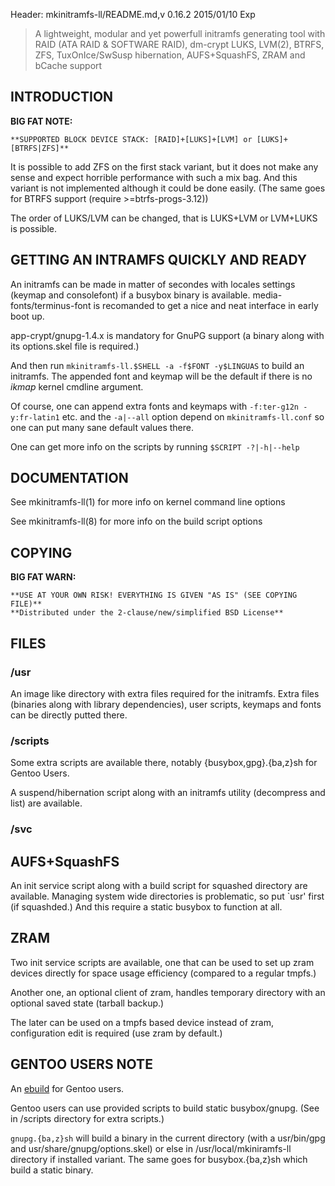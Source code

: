 Header: mkinitramfs-ll/README.md,v 0.16.2 2015/01/10 Exp

> A lightweight, modular and yet powerfull initramfs generating tool
with RAID (ATA RAID & SOFTWARE RAID), dm-crypt LUKS, LVM(2), BTRFS, ZFS,
TuxOnIce/SwSusp hibernation, AUFS+SquashFS, ZRAM and bCache support

INTRODUCTION
-----------

**BIG FAT NOTE:**

    **SUPPORTED BLOCK DEVICE STACK: [RAID]+[LUKS]+[LVM] or [LUKS]+[BTRFS|ZFS]**

It is possible to add ZFS on the first stack variant, but it does not make any
sense and expect horrible performance with such a mix bag. And this variant is
not implemented although it could be done easily.
(The same goes for BTRFS support (require >=btrfs-progs-3.12))

The order of LUKS/LVM can be changed, that is LUKS+LVM or LVM+LUKS is possible.


GETTING AN INTRAMFS QUICKLY AND READY
-------------------------------------

An initramfs can be made in matter of secondes with locales settings
(keymap and consolefont) if a busybox binary is available.
media-fonts/terminus-font is recomanded to get a nice and neat interface
in early boot up.

app-crypt/gnupg-1.4.x is mandatory for GnuPG support (a binary along with
its options.skel file is required.)

And then run `mkinitramfs-ll.$SHELL -a -f$FONT -y$LINGUAS` to build an initramfs.
The appended font and keymap will be the default if there is no *ikmap* kernel
cmdline argument.

Of course, one can append extra fonts and keymaps with `-f:ter-g12n -y:fr-latin1`
etc. and the `-a|--all` option depend on `mkinitramfs-ll.conf`
so one can put many sane default values there.

One can get more info on the scripts by running `$SCRIPT -?|-h|--help`

DOCUMENTATION
-------------

See mkinitramfs-ll(1) for more info on kernel command line options

See mkinitramfs-ll(8) for more info on the build script options

COPYING
-------

**BIG FAT WARN:**

    **USE AT YOUR OWN RISK! EVERYTHING IS GIVEN "AS IS" (SEE COPYING FILE)**
    **Distributed under the 2-clause/new/simplified BSD License**

FILES
-----
### /usr 

An image like directory with extra files required for the initramfs.
Extra files (binaries along with library dependencies), user scripts,
keymaps and fonts can be directly putted there.

### /scripts

Some extra scripts are available there, notably {busybox,gpg}.{ba,z}sh for
Gentoo Users.

A suspend/hibernation script along with an initramfs utility (decompress
and list) are available.

### /svc

## AUFS+SquashFS

An init service script along with a build script for squashed directory are
available. Managing system wide directories is problematic, so put `usr'
first (if squashded.) And this require a static busybox to function at all.

## ZRAM

Two init service scripts are available, one that can be used to set up zram
devices directly for space usage efficiency (compared to a regular tmpfs.)

Another one, an optional client of zram, handles temporary directory with an
optional saved state (tarball backup.)

The later can be used on a tmpfs based device instead of zram, configuration
edit is required (use zram by default.)

GENTOO USERS NOTE
-----------------

An [ebuild][1] for Gentoo users.

Gentoo users can use provided scripts to build static busybox/gnupg.
(See in /scripts directory for extra scripts.)

`gnupg.{ba,z}sh` will build a binary in the current directory
(with a usr/bin/gpg and usr/share/gnupg/options.skel)
or else in /usr/local/mkiniramfs-ll directory if installed variant.
The same goes for busybox.{ba,z}sh which build a static binary.

[1]: https://github.com/tokiclover/bar-overlay
